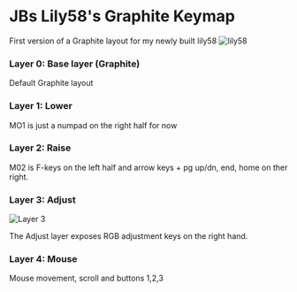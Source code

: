 # JBs Lily58's Graphite Keymap

First version of a Graphite layout for my newly built lily58
![lily58](keyboards/splitkb/aurora/lily58/keymaps/johanbast/lily58.jpg)

### Layer 0: Base layer (Graphite)

Default Graphite layout

### Layer 1: Lower

MO1 is just a numpad on the right half for now

### Layer 2: Raise

M02 is F-keys on the left half and arrow keys + pg up/dn, end, home on ther right.

### Layer 3: Adjust

![Layer 3](https://i.imgur.com/QbCiTcyh.png)

The Adjust layer exposes RGB adjustment keys on the right hand.

### Layer 4: Mouse



Mouse movement, scroll and buttons 1,2,3
